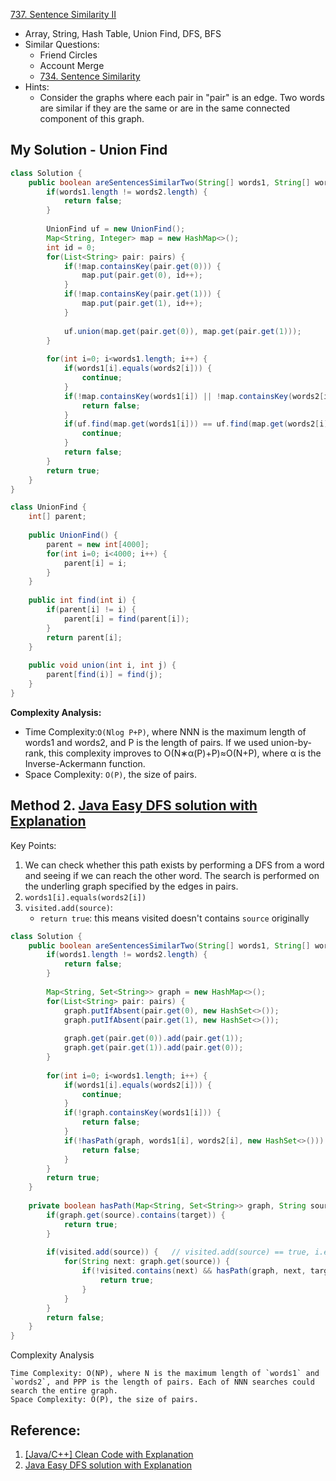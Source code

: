 [737. Sentence Similarity II](https://leetcode.com/problems/sentence-similarity-ii/)

* Array, String, Hash Table, Union Find, DFS, BFS
* Similar Questions:
    * Friend Circles
    * Account Merge
    * [734. Sentence Similarity](https://leetcode.com/problems/sentence-similarity/)
* Hints:
    * Consider the graphs where each pair in "pair" is an edge. Two words are similar if they are the same or are in the same connected component of this graph.

## My Solution - Union Find
```java
class Solution {
    public boolean areSentencesSimilarTwo(String[] words1, String[] words2, List<List<String>> pairs) {
        if(words1.length != words2.length) {
            return false;
        }
        
        UnionFind uf = new UnionFind();
        Map<String, Integer> map = new HashMap<>();
        int id = 0;
        for(List<String> pair: pairs) {
            if(!map.containsKey(pair.get(0))) {
                map.put(pair.get(0), id++);
            }
            if(!map.containsKey(pair.get(1))) {
                map.put(pair.get(1), id++);
            }
            
            uf.union(map.get(pair.get(0)), map.get(pair.get(1)));
        }
        
        for(int i=0; i<words1.length; i++) {
            if(words1[i].equals(words2[i])) {
                continue;
            }
            if(!map.containsKey(words1[i]) || !map.containsKey(words2[i])) {
                return false;
            }
            if(uf.find(map.get(words1[i])) == uf.find(map.get(words2[i]))) {
                continue;
            }
            return false;
        }
        return true;
    }
}

class UnionFind {
    int[] parent;
    
    public UnionFind() {
        parent = new int[4000];
        for(int i=0; i<4000; i++) {
            parent[i] = i;
        }
    }
    
    public int find(int i) {
        if(parent[i] != i) {
            parent[i] = find(parent[i]);
        }
        return parent[i];
    }
    
    public void union(int i, int j) {
        parent[find(i)] = find(j);
    }
}
```
**Complexity Analysis:**
* Time Complexity:`O(Nlog P+P)`, where NNN is the maximum length of words1 and words2, and P is the length of pairs. If we used union-by-rank, this complexity improves to O(N∗α(P)+P)≈O(N+P), where α is the Inverse-Ackermann function.
* Space Complexity: `O(P)`, the size of pairs.


## Method 2. [Java Easy DFS solution with Explanation](https://leetcode.com/problems/sentence-similarity-ii/discuss/109747/Java-Easy-DFS-solution-with-Explanation)
Key Points:
1. We can check whether this path exists by performing a DFS from a word and seeing if we can reach the other word. The search is performed on the underling graph specified by the edges in pairs.
2. `words1[i].equals(words2[i])`
3. `visited.add(source)`:
    * `return true`: this means visited doesn't contains `source` originally

```java
class Solution {
    public boolean areSentencesSimilarTwo(String[] words1, String[] words2, List<List<String>> pairs) {
        if(words1.length != words2.length) {
            return false;
        }
        
        Map<String, Set<String>> graph = new HashMap<>();
        for(List<String> pair: pairs) {
            graph.putIfAbsent(pair.get(0), new HashSet<>());
            graph.putIfAbsent(pair.get(1), new HashSet<>());
            
            graph.get(pair.get(0)).add(pair.get(1));
            graph.get(pair.get(1)).add(pair.get(0));
        }
        
        for(int i=0; i<words1.length; i++) {
            if(words1[i].equals(words2[i])) {
                continue;
            }
            if(!graph.containsKey(words1[i])) {
                return false;
            }
            if(!hasPath(graph, words1[i], words2[i], new HashSet<>())) {
                return false;
            }
        }
        return true;
    }
    
    private boolean hasPath(Map<String, Set<String>> graph, String source, String target, Set<String> visited) {
        if(graph.get(source).contains(target)) {
            return true;
        }
        
        if(visited.add(source)) {   // visited.add(source) == true, i.e. visited doesn't contains source
            for(String next: graph.get(source)) {
                if(!visited.contains(next) && hasPath(graph, next, target, visited)) {
                    return true;
                }
            }
        }
        return false;
    }
}
```
Complexity Analysis

    Time Complexity: O(NP), where N is the maximum length of `words1` and `words2`, and PPP is the length of pairs. Each of NNN searches could search the entire graph.
    Space Complexity: O(P), the size of pairs.


## Reference:
1. [[Java/C++] Clean Code with Explanation](https://leetcode.com/problems/sentence-similarity-ii/discuss/109752/JavaC%2B%2B-Clean-Code-with-Explanation)
2. [Java Easy DFS solution with Explanation](https://leetcode.com/problems/sentence-similarity-ii/discuss/109747/Java-Easy-DFS-solution-with-Explanation)

